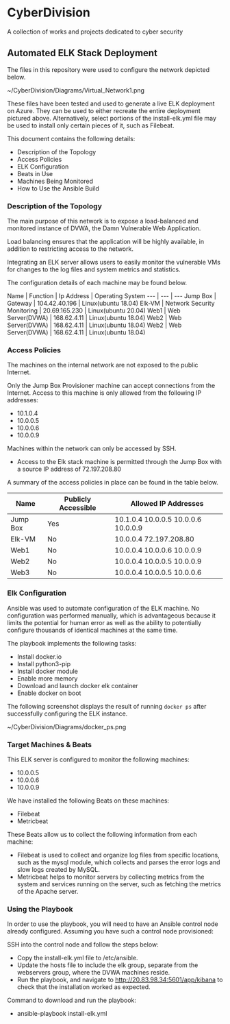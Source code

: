# CyberDivision
A collection of works and projects dedicated to cyber security
## Automated ELK Stack Deployment

The files in this repository were used to configure the network depicted below.

~/CyberDivision/Diagrams/Virtual_Network1.png



These files have been tested and used to generate a live ELK deployment on Azure. They can be used to either recreate the entire deployment pictured above. Alternatively, select portions of the install-elk.yml  file may be used to install only certain pieces of it, such as Filebeat.

This document contains the following details:
- Description of the Topology
- Access Policies
- ELK Configuration
- Beats in Use
- Machines Being Monitored
- How to Use the Ansible Build


### Description of the Topology

The main purpose of this network is to expose a load-balanced and monitored instance of DVWA, the Damn Vulnerable Web Application.

Load balancing ensures that the application will be highly available, in addition to restricting access to the network.

Integrating an ELK server allows users to easily monitor the vulnerable VMs for changes to the log files and system metrics and statistics.

The configuration details of each machine may be found below.

Name | Function | Ip Address | Operating System
--- | --- | ---
Jump Box | Gateway | 104.42.40.196 | Linux(ubuntu 18.04) 
Elk-VM | Network Security Monitoring | 20.69.165.230 | Linux(ubuntu 20.04)
Web1 | Web Server(DVWA) | 168.62.4.11 | Linux(ubuntu 18.04)
Web2 | Web Server(DVWA) | 168.62.4.11 | Linux(ubuntu 18.04)
Web2 | Web Server(DVWA) | 168.62.4.11 | Linux(ubuntu 18.04)


### Access Policies

The machines on the internal network are not exposed to the public Internet.

Only the Jump Box Provisioner machine can accept connections from the Internet. Access to this machine is only allowed from the following IP addresses:
- 10.1.0.4
- 10.0.0.5
- 10.0.0.6
- 10.0.0.9

Machines within the network can only be accessed by SSH.
- Access to the Elk stack machine is permitted through the Jump Box with a source IP address of 72.197.208.80

A summary of the access policies in place can be found in the table below.

Name | Publicly Accessible | Allowed IP Addresses
--- | --- | --- 
Jump Box | Yes |10.1.0.4  10.0.0.5  10.0.0.6 10.0.0.9
Elk-VM | No | 10.0.0.4  72.197.208.80
Web1 | No | 10.0.0.4  10.0.0.6  10.0.0.9
Web2 | No | 10.0.0.4  10.0.0.5  10.0.0.9
Web3 | No | 10.0.0.4  10.0.0.5  10.0.0.6


### Elk Configuration

Ansible was used to automate configuration of the ELK machine. No configuration was performed manually, which is advantageous because it limits the potential for human error as well as the ability to potentially configure thousands of identical machines at the same time.

The playbook implements the following tasks:
- Install docker.io
- Install python3-pip
- Install docker module
- Enable more memory
- Download and launch docker elk container
- Enable docker on boot

The following screenshot displays the result of running `docker ps` after successfully configuring the ELK instance.

~/CyberDivision/Diagrams/docker_ps.png



### Target Machines & Beats

This ELK server is configured to monitor the following machines:
- 10.0.0.5
- 10.0.0.6
- 10.0.0.9

We have installed the following Beats on these machines:
- Filebeat
- Metricbeat

These Beats allow us to collect the following information from each machine:
- Filebeat is used to collect and organize log files from specific locations, such as the mysql module, which collects and parses the error logs and slow logs created by MySQL.
- Metricbeat helps to monitor servers by collecting metrics from the system and services running on the server, such as fetching the metrics of the Apache server.

### Using the Playbook

In order to use the playbook, you will need to have an Ansible control node already configured. Assuming you have such a control node provisioned:

SSH into the control node and follow the steps below:
- Copy the install-elk.yml file to /etc/ansible.
- Update the hosts file to include the elk group, separate from the webservers group, where the DVWA machines reside.
- Run the playbook, and navigate to http://20.83.98.34:5601/app/kibana to check that the installation worked as expected.

Command to download and run the playbook:
- ansible-playbook install-elk.yml
